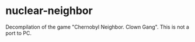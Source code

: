 # nuclear-neighbor
Decompilation of the game "Chernobyl Neighbor. Clown Gang". This is not a port to PC.

